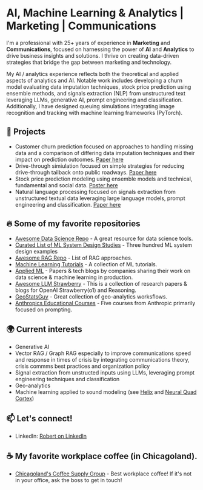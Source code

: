 # AI, Machine Learning & Analytics | Marketing | Communications 

I'm a professional with 25+ years of experience in **Marketing** and **Communications**,  focused on harnessing the power of **AI** and **Analytics** to drive business insights and solutions. I thrive on creating data-driven strategies that bridge the gap between marketing and technology. 

My AI / analytics experience reflects both the theoretical and applied aspects of analytics and AI. Notable work includes developing a churn model evaluating data imputation techniques, stock price prediction using ensemble methods, and signals extraction (NLP) from unstructured text leveraging LLMs, generative AI, prompt engineering and classification. Additionally, I have designed queuing simulations integrating image recognition and tracking with machine learning frameworks (PyTorch).

## 🚀 Projects
- Customer churn prediction focused on approaches to handling missing data and a comparison of differing data imputation techniques and their impact on prediction outcomes. [Paper here](https://github.com/Robert-Carlton/Telco-Churn-Reduction/blob/main/README.md)
- Drive-through simiulation focused on simple strategies for reducing drive-through tailback onto public roadways. [Paper here](https://github.com/Robert-Carlton/Drive-through-Simulation-Study/blob/main/README.md)
- Stock price prediction modeling using ensemble models and technical, fundamental and social data. [Poster here](https://github.com/Robert-Carlton/Stock-Price-Prediction/blob/main/README.md)
- Natural language processing focused on signals extraction from unstructured textual data leveraging large language models, prompt engineering and classification. [Paper here](https://github.com/Robert-Carlton/Signals-Extraction/blob/main/README.md)

## 🔥 Some of my favorite repositories
- [Awesome Data Science Repo](https://github.com/username/repo) - A great resource for data science tools.
- [Curated List of ML System Design Studies](https://github.com/Engineer1999/A-Curated-List-of-ML-System-Design-Case-Studies) - Three hundred ML system design examples
- [Awesome RAG Repo](https://github.com/NirDiamant/RAG_Techniques) - List of RAG approaches.
- [Machine Learning Tutorials](https://github.com/username/repo) - A collection of ML tutorials.
- [Applied ML](https://github.com/eugeneyan/applied-ml) - Papers & tech blogs by companies sharing their work on data science & machine learning in production.
- [Awesome LLM Strawberry](https://github.com/hijkzzz/Awesome-LLM-Strawberry) - This is a collection of research papers & blogs for OpenAI Strawberry(o1) and Reasoning.
- [GeoStatsGuy](https://github.com/GeostatsGuy) - Great collection of geo-analytics worksflows.
- [Anthropics Educational Courses](https://github.com/anthropics/courses/tree/master) - Five courses from Anthropic primarily focused on prompting.

## 🌍 Current interests
- Generative AI
- Vector RAG / Graph RAG especially to improve communications speed and response in times of crisis by integrating communications theory, crisis commms best practices and organization policy
- Signal extraction from unstructed inputs using LLMs, leveraging prompt engineering techniques and classification
- Geo-analytics 
- Machine learning applied to sound modeling (see [Helix](https://www.line6.com) and [Neural Quad Cortex](https://www.neuraldsp.com))

## 📫 Let's connect!

- LinkedIn: [Robert on LinkedIn](https://linkedin.com/in/robertcarlton)

## ☕ My favorite workplace coffee (in Chicagoland).
-  [Chicagoland's Coffee Supply Group](https://www.CoffeeSupplyGroup.com) - Best workplace coffee! If it's not in your office, ask the boss to get in touch!

